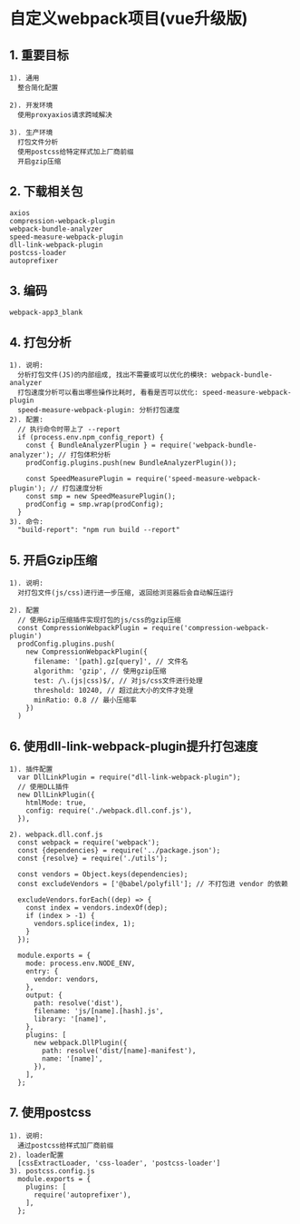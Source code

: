 # 自定义webpack项目(vue升级版)

## 1. 重要目标
    1). 通用
      整合简化配置

    2). 开发环境
      使用proxyaxios请求跨域解决
      
    3). 生产环境
      打包文件分析
      使用postcss给特定样式加上厂商前缀
      开启gzip压缩

      
## 2. 下载相关包
    axios
    compression-webpack-plugin
    webpack-bundle-analyzer
    speed-measure-webpack-plugin
    dll-link-webpack-plugin
    postcss-loader
    autoprefixer

## 3. 编码
    webpack-app3_blank

## 4. 打包分析
    1). 说明:
      分析打包文件(JS)的内部组成, 找出不需要或可以优化的模块: webpack-bundle-analyzer
      打包速度分析可以看出哪些操作比耗时, 看看是否可以优化: speed-measure-webpack-plugin
      speed-measure-webpack-plugin: 分析打包速度
    2). 配置:
      // 执行命令时带上了 --report
      if (process.env.npm_config_report) {
        const { BundleAnalyzerPlugin } = require('webpack-bundle-analyzer'); // 打包体积分析
        prodConfig.plugins.push(new BundleAnalyzerPlugin()); 

        const SpeedMeasurePlugin = require('speed-measure-webpack-plugin'); // 打包速度分析
        const smp = new SpeedMeasurePlugin();
        prodConfig = smp.wrap(prodConfig);
      }
    3). 命令:
      "build-report": "npm run build --report"

## 5. 开启Gzip压缩
    1). 说明: 
      对打包文件(js/css)进行进一步压缩, 返回给浏览器后会自动解压运行
      
    2). 配置
      // 使用Gzip压缩插件实现打包的js/css的gzip压缩
      const CompressionWebpackPlugin = require('compression-webpack-plugin')
      prodConfig.plugins.push(
        new CompressionWebpackPlugin({
          filename: '[path].gz[query]', // 文件名
          algorithm: 'gzip', // 使用gzip压缩
          test: /\.(js|css)$/, // 对js/css文件进行处理
          threshold: 10240, // 超过此大小的文件才处理
          minRatio: 0.8 // 最小压缩率
        })
      )

## 6. 使用dll-link-webpack-plugin提升打包速度
    1). 插件配置
      var DllLinkPlugin = require("dll-link-webpack-plugin");
      // 使用DLL插件
      new DllLinkPlugin({
        htmlMode: true,
        config: require('./webpack.dll.conf.js'),
      }),

    2). webpack.dll.conf.js
      const webpack = require('webpack');
      const {dependencies} = require('../package.json');
      const {resolve} = require('./utils');

      const vendors = Object.keys(dependencies);
      const excludeVendors = ['@babel/polyfill']; // 不打包进 vendor 的依赖

      excludeVendors.forEach((dep) => {
        const index = vendors.indexOf(dep);
        if (index > -1) {
          vendors.splice(index, 1);
        }
      });

      module.exports = {
        mode: process.env.NODE_ENV,
        entry: {
          vendor: vendors,
        },
        output: {
          path: resolve('dist'),
          filename: 'js/[name].[hash].js',
          library: '[name]',
        },
        plugins: [
          new webpack.DllPlugin({
            path: resolve('dist/[name]-manifest'),
            name: '[name]',
          }),
        ],
      };

## 7. 使用postcss
    1). 说明: 
      通过postcss给样式加厂商前缀
    2). loader配置
      [cssExtractLoader, 'css-loader', 'postcss-loader']
    3). postcss.config.js
      module.exports = {
        plugins: [
          require('autoprefixer'),
        ],
      };

